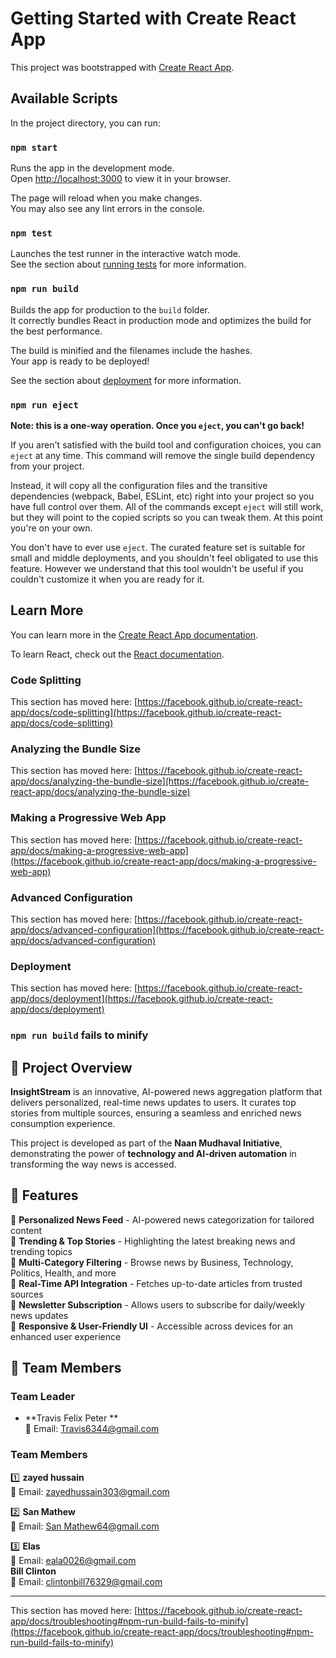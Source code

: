 # Getting Started with Create React App

This project was bootstrapped with [Create React App](https://github.com/facebook/create-react-app).

## Available Scripts

In the project directory, you can run:

### `npm start`

Runs the app in the development mode.\
Open [http://localhost:3000](http://localhost:3000) to view it in your browser.

The page will reload when you make changes.\
You may also see any lint errors in the console.

### `npm test`

Launches the test runner in the interactive watch mode.\
See the section about [running tests](https://facebook.github.io/create-react-app/docs/running-tests) for more information.

### `npm run build`

Builds the app for production to the `build` folder.\
It correctly bundles React in production mode and optimizes the build for the best performance.

The build is minified and the filenames include the hashes.\
Your app is ready to be deployed!

See the section about [deployment](https://facebook.github.io/create-react-app/docs/deployment) for more information.

### `npm run eject`

**Note: this is a one-way operation. Once you `eject`, you can't go back!**

If you aren't satisfied with the build tool and configuration choices, you can `eject` at any time. This command will remove the single build dependency from your project.

Instead, it will copy all the configuration files and the transitive dependencies (webpack, Babel, ESLint, etc) right into your project so you have full control over them. All of the commands except `eject` will still work, but they will point to the copied scripts so you can tweak them. At this point you're on your own.

You don't have to ever use `eject`. The curated feature set is suitable for small and middle deployments, and you shouldn't feel obligated to use this feature. However we understand that this tool wouldn't be useful if you couldn't customize it when you are ready for it.

## Learn More

You can learn more in the [Create React App documentation](https://facebook.github.io/create-react-app/docs/getting-started).

To learn React, check out the [React documentation](https://reactjs.org/).

### Code Splitting

This section has moved here: [https://facebook.github.io/create-react-app/docs/code-splitting](https://facebook.github.io/create-react-app/docs/code-splitting)

### Analyzing the Bundle Size

This section has moved here: [https://facebook.github.io/create-react-app/docs/analyzing-the-bundle-size](https://facebook.github.io/create-react-app/docs/analyzing-the-bundle-size)

### Making a Progressive Web App

This section has moved here: [https://facebook.github.io/create-react-app/docs/making-a-progressive-web-app](https://facebook.github.io/create-react-app/docs/making-a-progressive-web-app)

### Advanced Configuration

This section has moved here: [https://facebook.github.io/create-react-app/docs/advanced-configuration](https://facebook.github.io/create-react-app/docs/advanced-configuration)

### Deployment

This section has moved here: [https://facebook.github.io/create-react-app/docs/deployment](https://facebook.github.io/create-react-app/docs/deployment)

### `npm run build` fails to minify

## 📌 Project Overview  
**InsightStream** is an innovative, AI-powered news aggregation platform that delivers personalized, real-time news updates to users. It curates top stories from multiple sources, ensuring a seamless and enriched news consumption experience.  

This project is developed as part of the **Naan Mudhaval Initiative**, demonstrating the power of **technology and AI-driven automation** in transforming the way news is accessed.
## 🚀 Features  
🔹 **Personalized News Feed** - AI-powered news categorization for tailored content  
🔹 **Trending & Top Stories** - Highlighting the latest breaking news and trending topics  
🔹 **Multi-Category Filtering** - Browse news by Business, Technology, Politics, Health, and more  
🔹 **Real-Time API Integration** - Fetches up-to-date articles from trusted sources  
🔹 **Newsletter Subscription** - Allows users to subscribe for daily/weekly news updates  
🔹 **Responsive & User-Friendly UI** - Accessible across devices for an enhanced user experience  

## 👥 Team Members  

### **Team Leader**  
- **Travis Felix Peter **  
  📧 Email: [Travis6344@gmail.com](mailto:Travis6344@gmail.com)  

### **Team Members**  
1️⃣ **zayed hussain**  
   📧 Email: [zayedhussain303@gmail.com](mailto:zayedhussain303@gmail.com)  

2️⃣ **San Mathew**  
   📧 Email: [San Mathew64@gmail.com](mailto:SanMathew64@gmail.com)  

3️⃣ **Elas**  
   📧 Email: [eala0026@gmail.com](mailto:eala0026@gmail.com)  
   **Bill Clinton**  
   📧 Email: [clintonbill76329@gmail.com](mailto:clintontonbill76329@gmail.com)  

---


This section has moved here: [https://facebook.github.io/create-react-app/docs/troubleshooting#npm-run-build-fails-to-minify](https://facebook.github.io/create-react-app/docs/troubleshooting#npm-run-build-fails-to-minify)
